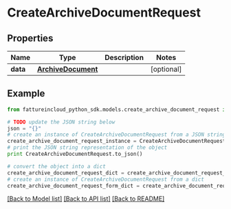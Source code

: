 # CreateArchiveDocumentRequest



## Properties

Name | Type | Description | Notes
------------ | ------------- | ------------- | -------------
**data** | [**ArchiveDocument**](ArchiveDocument.md) |  | [optional] 

## Example

```python
from fattureincloud_python_sdk.models.create_archive_document_request import CreateArchiveDocumentRequest

# TODO update the JSON string below
json = "{}"
# create an instance of CreateArchiveDocumentRequest from a JSON string
create_archive_document_request_instance = CreateArchiveDocumentRequest.from_json(json)
# print the JSON string representation of the object
print CreateArchiveDocumentRequest.to_json()

# convert the object into a dict
create_archive_document_request_dict = create_archive_document_request_instance.to_dict()
# create an instance of CreateArchiveDocumentRequest from a dict
create_archive_document_request_form_dict = create_archive_document_request.from_dict(create_archive_document_request_dict)
```
[[Back to Model list]](../README.md#documentation-for-models) [[Back to API list]](../README.md#documentation-for-api-endpoints) [[Back to README]](../README.md)



